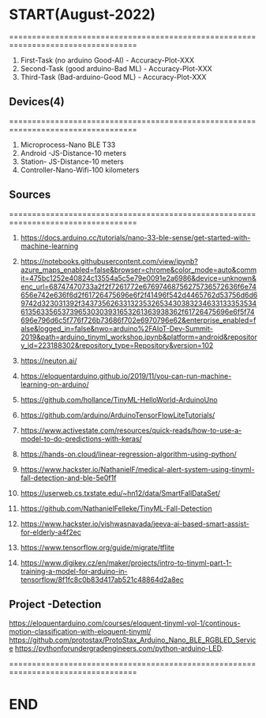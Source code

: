 # START(August-2022)
==================================================================================

1. First-Task (no arduino Good-AI) - Accuracy-Plot-XXX
2. Second-Task (good arduino-Bad ML) - Accuracy-Plot-XXX
3. Third-Task (Bad-arduino-Good ML) - Accuracy-Plot-XXX

## Devices(4)
==================================================================================

1. Microprocess-Nano BLE T33
2. Android -JS-Distance-10 meters
3. Station- JS-Distance-10 meters
4. Controller-Nano-Wifi-100 kilometers

## Sources
==================================================================================

1. https://docs.arduino.cc/tutorials/nano-33-ble-sense/get-started-with-machine-learning
2. https://notebooks.githubusercontent.com/view/ipynb?azure_maps_enabled=false&browser=chrome&color_mode=auto&commit=475bc1252e40824c13554a5c5e79e0091e2a6986&device=unknown&enc_url=68747470733a2f2f7261772e67697468756275736572636f6e74656e742e636f6d2f61726475696e6f2f41496f542d4465762d53756d6d69742d323031392f343735626331323532653430383234633133353534613563356537396530303931653261363938362f61726475696e6f5f74696e796d6c5f776f726b73686f702e6970796e62&enterprise_enabled=false&logged_in=false&nwo=arduino%2FAIoT-Dev-Summit-2019&path=arduino_tinyml_workshop.ipynb&platform=android&repository_id=223188302&repository_type=Repository&version=102
3. https://neuton.ai/
4. https://eloquentarduino.github.io/2019/11/you-can-run-machine-learning-on-arduino/


2. https://github.com/hollance/TinyML-HelloWorld-ArduinoUno
3. https://github.com/arduino/ArduinoTensorFlowLiteTutorials/
4. https://www.activestate.com/resources/quick-reads/how-to-use-a-model-to-do-predictions-with-keras/
5. https://hands-on.cloud/linear-regression-algorithm-using-python/


1. https://www.hackster.io/NathanielF/medical-alert-system-using-tinyml-fall-detection-and-ble-5e0f1f
2. https://userweb.cs.txstate.edu/~hn12/data/SmartFallDataSet/
3. https://github.com/NathanielFelleke/TinyML-Fall-Detection
4. https://www.hackster.io/vishwasnavada/jeeva-ai-based-smart-assist-for-elderly-a4f2ec
5. https://www.tensorflow.org/guide/migrate/tflite
6. https://www.digikey.cz/en/maker/projects/intro-to-tinyml-part-1-training-a-model-for-arduino-in-tensorflow/8f1fc8c0b83d417ab521c48864d2a8ec

## Project -Detection
https://eloquentarduino.com/courses/eloquent-tinyml-vol-1/continous-motion-classification-with-eloquent-tinyml/
https://github.com/protostax/ProtoStax_Arduino_Nano_BLE_RGBLED_Service
https://pythonforundergradengineers.com/python-arduino-LED.

==================================================================================

# END
